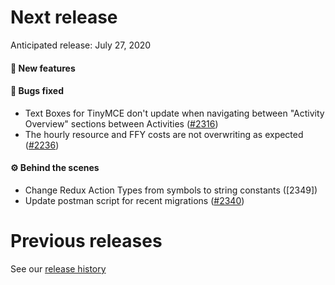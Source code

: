 # Next release

Anticipated release: July 27, 2020

#### 🚀 New features

#### 🐛 Bugs fixed

- Text Boxes for TinyMCE don't update when navigating between "Activity Overview" sections between Activities ([#2316])
- The hourly resource and FFY costs are not overwriting as expected ([#2236])

#### ⚙️ Behind the scenes

- Change Redux Action Types from symbols to string constants ([2349])
- Update postman script for recent migrations ([#2340])

# Previous releases

See our [release history](https://github.com/18F/cms-hitech-apd/releases)

[#2316]: https://github.com/18F/cms-hitech-apd/issues/2316
[#2349]: https://github.com/18F/cms-hitech-apd/issues/2349
[#2340]: https://github.com/18F/cms-hitech-apd/issues/2340
[#2236]: https://github.com/18F/cms-hitech-apd/issues/2236
